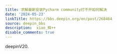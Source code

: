 ```yaml
---
title: 求解最新安装Pycharm community打不开如何解决
date: '2024-05-23'
linkTitle: https://bbs.deepin.org/en/post/268464
source: deepin_bbs
description:  xiao_辉++ 
disable_comments: true
---
```

deepinV20.
